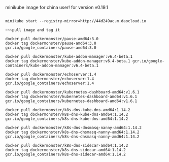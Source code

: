minikube image for china user!
for version v0.19.1

~~~start minikube with DaoCloud 

minikube start --registry-mirror=http://44d249ac.m.daocloud.io

~~~pull image and tag it

docker pull dockermonster/pause-amd64:3.0
docker tag dockermonster/pause-amd64:3.0 gcr.io/google_containers/pause-amd64:3.0

docker pull dockermonster/kube-addon-manager:v6.4-beta.1
docker tag dockermonster/kube-addon-manager:v6.4-beta.1 gcr.io/google-containers/kube-addon-manager:v6.4-beta.1

docker pull dockermonster/echoserver:1.4
docker tag dockermonster/echoserver:1.4 gcr.io/google_containers/echoserver:1.4

docker pull dockermonster/kubernetes-dashboard-amd64:v1.6.1
docker tag dockermonster/kubernetes-dashboard-amd64:v1.6.1 gcr.io/google_containers/kubernetes-dashboard-amd64:v1.6.1

docker pull dockermonster/k8s-dns-kube-dns-amd64:1.14.2
docker tag dockermonster/k8s-dns-kube-dns-amd64:1.14.2 gcr.io/google_containers/k8s-dns-kube-dns-amd64:1.14.2

docker pull dockermonster/k8s-dns-dnsmasq-nanny-amd64:1.14.2
docker tag dockermonster/k8s-dns-dnsmasq-nanny-amd64:1.14.2 gcr.io/google_containers/k8s-dns-dnsmasq-nanny-amd64:1.14.2

docker pull dockermonster/k8s-dns-sidecar-amd64:1.14.2
docker tag dockermonster/k8s-dns-sidecar-amd64:1.14.2 gcr.io/google_containers/k8s-dns-sidecar-amd64:1.14.2
